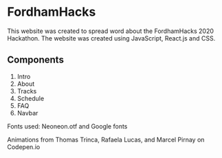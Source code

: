 # FordhamHacks
This website was created to spread word about the FordhamHacks 2020 Hackathon. The website was created using JavaScript, React.js and CSS.

## Components

1. Intro
2. About
3. Tracks
4. Schedule
5. FAQ
6. Navbar

Fonts used:
Neoneon.otf and Google fonts

Animations from Thomas Trinca, Rafaela Lucas, and Marcel Pirnay on Codepen.io
